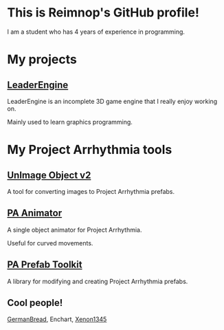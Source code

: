 # This is Reimnop's GitHub profile!
I am a student who has 4 years of experience in programming.

# My projects
## [LeaderEngine](https://github.com/Reimnop/LeaderEngine)
LeaderEngine is an incomplete 3D game engine that I really enjoy working on.

Mainly used to learn graphics programming.

# My Project Arrhythmia tools
## [UnImage Object v2](https://github.com/Reimnop/UnImageObject-v2)
A tool for converting images to Project Arrhythmia prefabs.
## [PA Animator](https://github.com/Reimnop/PAAnimator)
A single object animator for Project Arrhythmia.

Useful for curved movements.
## [PA Prefab Toolkit](https://github.com/Reimnop/PA-Prefab-Toolkit)
A library for modifying and creating Project Arrhythmia prefabs.

## Cool people!
[GermanBread](https://github.com/GermanBread), Enchart, [Xenon1345](https://github.com/Xenon1345)
